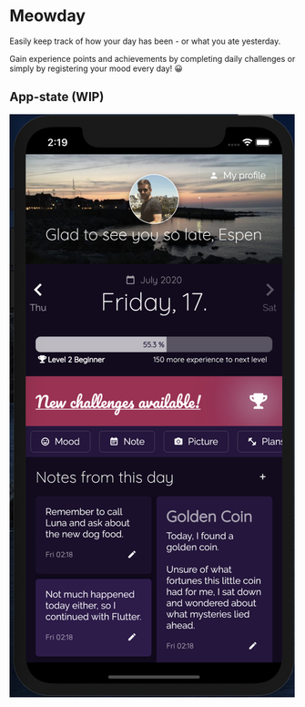 # Meowday

Easily keep track of how your day has been - or what you ate yesterday.

Gain experience points and achievements by completing daily challenges or simply by registering your mood every day! 😀

## App-state (WIP)

<img src="/doc/almanac_home.PNG" alt="meowday_app"/>
